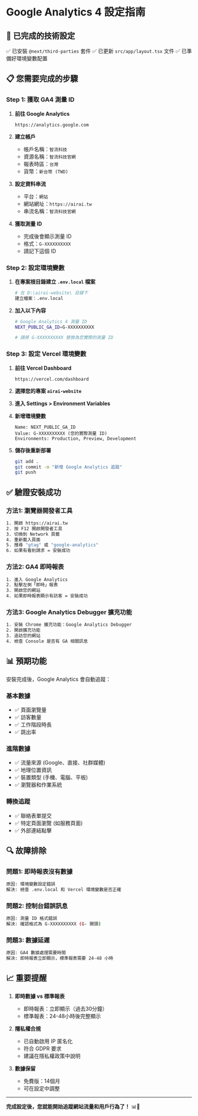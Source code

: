 # Google Analytics 4 設定指南

## 🎯 **已完成的技術設定**

✅ 已安裝 `@next/third-parties` 套件
✅ 已更新 `src/app/layout.tsx` 文件
✅ 已準備好環境變數配置

## 📋 **您需要完成的步驟**

### **Step 1: 獲取 GA4 測量 ID**

1. **前往 Google Analytics**
   ```
   https://analytics.google.com
   ```

2. **建立帳戶**
   - 帳戶名稱：`智流科技`
   - 資源名稱：`智流科技官網`
   - 報表時區：`台灣`
   - 貨幣：`新台幣 (TWD)`

3. **設定資料串流**
   - 平台：`網站`
   - 網站網址：`https://airai.tw`
   - 串流名稱：`智流科技官網`

4. **獲取測量 ID**
   - 完成後會顯示測量 ID
   - 格式：`G-XXXXXXXXXX`
   - 請記下這個 ID

### **Step 2: 設定環境變數**

1. **在專案根目錄建立 `.env.local` 檔案**
   ```bash
   # 在 D:\airai-website\ 目錄下
   建立檔案：.env.local
   ```

2. **加入以下內容**
   ```bash
   # Google Analytics 4 測量 ID
   NEXT_PUBLIC_GA_ID=G-XXXXXXXXXX
   
   # 請將 G-XXXXXXXXXX 替換為您實際的測量 ID
   ```

### **Step 3: 設定 Vercel 環境變數**

1. **前往 Vercel Dashboard**
   ```
   https://vercel.com/dashboard
   ```

2. **選擇您的專案 `airai-website`**

3. **進入 Settings > Environment Variables**

4. **新增環境變數**
   ```
   Name: NEXT_PUBLIC_GA_ID
   Value: G-XXXXXXXXXX (您的實際測量 ID)
   Environments: Production, Preview, Development
   ```

5. **儲存後重新部署**
   ```bash
   git add .
   git commit -m "新增 Google Analytics 追蹤"
   git push
   ```

## ✅ **驗證安裝成功**

### **方法1: 瀏覽器開發者工具**
```bash
1. 開啟 https://airai.tw
2. 按 F12 開啟開發者工具
3. 切換到 Network 頁籤
4. 重新載入頁面
5. 搜尋 "gtag" 或 "google-analytics"
6. 如果有看到請求 = 安裝成功
```

### **方法2: GA4 即時報表**
```bash
1. 進入 Google Analytics
2. 點擊左側「即時」報表
3. 開啟您的網站
4. 如果即時報表顯示有訪客 = 安裝成功
```

### **方法3: Google Analytics Debugger 擴充功能**
```bash
1. 安裝 Chrome 擴充功能：Google Analytics Debugger
2. 開啟擴充功能
3. 造訪您的網站
4. 檢查 Console 是否有 GA 相關訊息
```

## 📊 **預期功能**

安裝完成後，Google Analytics 會自動追蹤：

### **基本數據**
- ✅ 頁面瀏覽量
- ✅ 訪客數量
- ✅ 工作階段時長
- ✅ 跳出率

### **進階數據**
- ✅ 流量來源 (Google、直接、社群媒體)
- ✅ 地理位置資訊
- ✅ 裝置類型 (手機、電腦、平板)
- ✅ 瀏覽器和作業系統

### **轉換追蹤**
- ✅ 聯絡表單提交
- ✅ 特定頁面瀏覽 (如服務頁面)
- ✅ 外部連結點擊

## 🔍 **故障排除**

### **問題1: 即時報表沒有數據**
```bash
原因: 環境變數設定錯誤
解決: 檢查 .env.local 和 Vercel 環境變數是否正確
```

### **問題2: 控制台錯誤訊息**
```bash
原因: 測量 ID 格式錯誤
解決: 確認格式為 G-XXXXXXXXXX (G- 開頭)
```

### **問題3: 數據延遲**
```bash
原因: GA4 數據處理需要時間
解決: 即時報表立即顯示，標準報表需要 24-48 小時
```

## 📈 **重要提醒**

1. **即時數據 vs 標準報表**
   - 即時報表：立即顯示（過去30分鐘）
   - 標準報表：24-48小時後完整顯示

2. **隱私權合規**
   - 已自動啟用 IP 匿名化
   - 符合 GDPR 要求
   - 建議在隱私權政策中說明

3. **數據保留**
   - 免費版：14個月
   - 可在設定中調整

---

**完成設定後，您就能開始追蹤網站流量和用戶行為了！** 📊🚀 